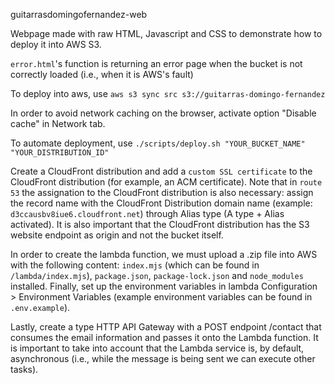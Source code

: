 guitarrasdomingofernandez-web

Webpage made with raw HTML, Javascript and CSS to demonstrate how to deploy it into AWS S3.

`error.html`'s function is returning an error page when the bucket is not correctly loaded (i.e., when it is AWS's fault)

To deploy into aws, use `aws s3 sync src s3://guitarras-domingo-fernandez`

In order to avoid network caching on the browser, activate option "Disable cache" in Network tab.

To automate deployment, use `./scripts/deploy.sh "YOUR_BUCKET_NAME" "YOUR_DISTRIBUTION_ID"`

Create a CloudFront distribution and add a `custom SSL certificate` to the CloudFront distribution (for example, an ACM certificate). Note that in `route 53` the assignation to the CloudFront distribution is also necessary: assign the record name with the CloudFront Distribution domain name (example: `d3ccausbv8iue6.cloudfront.net`) through Alias type (A type + Alias activated). It is also important that the CloudFront distribution has the S3 website endpoint as origin and not the bucket itself.

In order to create the lambda function, we must upload a .zip file into AWS with the following content: `index.mjs` (which can be found in `/lambda/index.mjs`), `package.json`, `package-lock.json` and `node_modules` installed. Finally, set up the environment variables in lambda Configuration > Environment Variables (example environment variables can be found in `.env.example`).

Lastly, create a type HTTP API Gateway with a POST endpoint /contact that consumes the email information and passes it onto the Lambda function. It is important to take into account that the Lambda service is, by default, asynchronous (i.e., while the message is being sent we can execute other tasks).